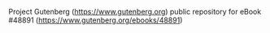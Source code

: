 Project Gutenberg (https://www.gutenberg.org) public repository for eBook #48891 (https://www.gutenberg.org/ebooks/48891)
